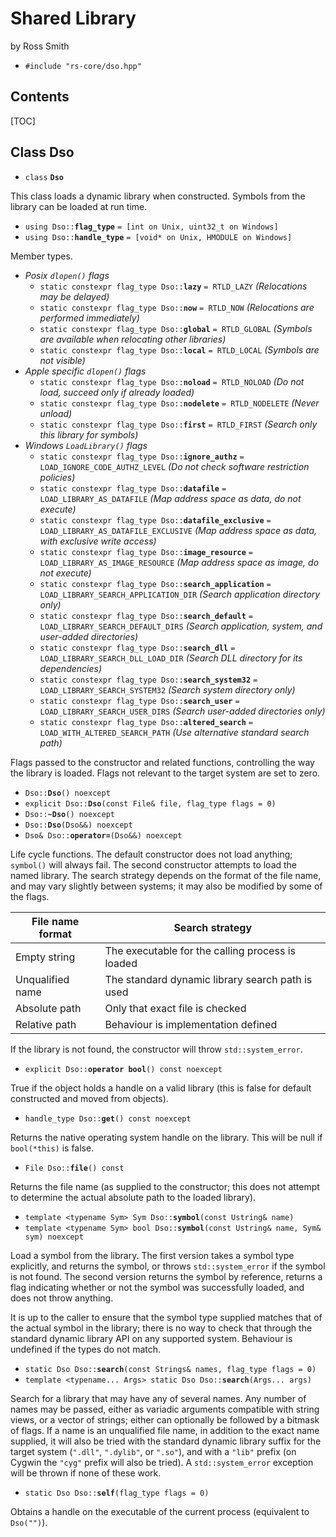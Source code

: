# Shared Library #

by Ross Smith

* `#include "rs-core/dso.hpp"`

## Contents ##

[TOC]

## Class Dso ##

* `class` **`Dso`**

This class loads a dynamic library when constructed. Symbols from the library
can be loaded at run time.

* `using Dso::`**`flag_type`** `= [int on Unix, uint32_t on Windows]`
* `using Dso::`**`handle_type`** `= [void* on Unix, HMODULE on Windows]`

Member types.

* _Posix `dlopen()` flags_
    * `static constexpr flag_type Dso::`**`lazy`**                `= RTLD_LAZY`                            _(Relocations may be delayed)_
    * `static constexpr flag_type Dso::`**`now`**                 `= RTLD_NOW`                             _(Relocations are performed immediately)_
    * `static constexpr flag_type Dso::`**`global`**              `= RTLD_GLOBAL`                          _(Symbols are available when relocating other libraries)_
    * `static constexpr flag_type Dso::`**`local`**               `= RTLD_LOCAL`                           _(Symbols are not visible)_
* _Apple specific `dlopen()` flags_
    * `static constexpr flag_type Dso::`**`noload`**              `= RTLD_NOLOAD`                          _(Do not load, succeed only if already loaded)_
    * `static constexpr flag_type Dso::`**`nodelete`**            `= RTLD_NODELETE`                        _(Never unload)_
    * `static constexpr flag_type Dso::`**`first`**               `= RTLD_FIRST`                           _(Search only this library for symbols)_
* _Windows `LoadLibrary()` flags_
    * `static constexpr flag_type Dso::`**`ignore_authz`**        `= LOAD_IGNORE_CODE_AUTHZ_LEVEL`         _(Do not check software restriction policies)_
    * `static constexpr flag_type Dso::`**`datafile`**            `= LOAD_LIBRARY_AS_DATAFILE`             _(Map address space as data, do not execute)_
    * `static constexpr flag_type Dso::`**`datafile_exclusive`**  `= LOAD_LIBRARY_AS_DATAFILE_EXCLUSIVE`   _(Map address space as data, with exclusive write access)_
    * `static constexpr flag_type Dso::`**`image_resource`**      `= LOAD_LIBRARY_AS_IMAGE_RESOURCE`       _(Map address space as image, do not execute)_
    * `static constexpr flag_type Dso::`**`search_application`**  `= LOAD_LIBRARY_SEARCH_APPLICATION_DIR`  _(Search application directory only)_
    * `static constexpr flag_type Dso::`**`search_default`**      `= LOAD_LIBRARY_SEARCH_DEFAULT_DIRS`     _(Search application, system, and user-added directories)_
    * `static constexpr flag_type Dso::`**`search_dll`**          `= LOAD_LIBRARY_SEARCH_DLL_LOAD_DIR`     _(Search DLL directory for its dependencies)_
    * `static constexpr flag_type Dso::`**`search_system32`**     `= LOAD_LIBRARY_SEARCH_SYSTEM32`         _(Search system directory only)_
    * `static constexpr flag_type Dso::`**`search_user`**         `= LOAD_LIBRARY_SEARCH_USER_DIRS`        _(Search user-added directories only)_
    * `static constexpr flag_type Dso::`**`altered_search`**      `= LOAD_WITH_ALTERED_SEARCH_PATH`        _(Use alternative standard search path)_

Flags passed to the constructor and related functions, controlling the way the
library is loaded. Flags not relevant to the target system are set to zero.

* `Dso::`**`Dso`**`() noexcept`
* `explicit Dso::`**`Dso`**`(const File& file, flag_type flags = 0)`
* `Dso::`**`~Dso`**`() noexcept`
* `Dso::`**`Dso`**`(Dso&&) noexcept`
* `Dso& Dso::`**`operator=`**`(Dso&&) noexcept`

Life cycle functions. The default constructor does not load anything;
`symbol()` will always fail. The second constructor attempts to load the named
library. The search strategy depends on the format of the file name, and may
vary slightly between systems; it may also be modified by some of the flags.

File name format  | Search strategy
----------------  | ---------------
Empty string      | The executable for the calling process is loaded
Unqualified name  | The standard dynamic library search path is used
Absolute path     | Only that exact file is checked
Relative path     | Behaviour is implementation defined

If the library is not found, the constructor will throw `std::system_error`.

* `explicit Dso::`**`operator bool`**`() const noexcept`

True if the object holds a handle on a valid library (this is false for
default constructed and moved from objects).

* `handle_type Dso::`**`get`**`() const noexcept`

Returns the native operating system handle on the library. This will be null
if `bool(*this)` is false.

* `File Dso::`**`file`**`() const`

Returns the file name (as supplied to the constructor; this does not attempt
to determine the actual absolute path to the loaded library).

* `template <typename Sym> Sym Dso::`**`symbol`**`(const Ustring& name)`
* `template <typename Sym> bool Dso::`**`symbol`**`(const Ustring& name, Sym& sym) noexcept`

Load a symbol from the library. The first version takes a symbol type
explicitly, and returns the symbol, or throws `std::system_error` if the
symbol is not found. The second version returns the symbol by reference,
returns a flag indicating whether or not the symbol was successfully loaded,
and does not throw anything.

It is up to the caller to ensure that the symbol type supplied matches that of
the actual symbol in the library; there is no way to check that through the
standard dynamic library API on any supported system. Behaviour is undefined
if the types do not match.

* `static Dso Dso::`**`search`**`(const Strings& names, flag_type flags = 0)`
* `template <typename... Args> static Dso Dso::`**`search`**`(Args... args)`

Search for a library that may have any of several names. Any number of names
may be passed, either as variadic arguments compatible with string views, or a
vector of strings; either can optionally be followed by a bitmask of flags. If
a name is an unqualified file name, in addition to the exact name supplied, it
will also be tried with the standard dynamic library suffix for the target
system (`".dll"`, `".dylib"`, or `".so"`), and with a `"lib"` prefix (on
Cygwin the `"cyg"` prefix will also be tried). A `std::system_error` exception
will be thrown if none of these work.

* `static Dso Dso::`**`self`**`(flag_type flags = 0)`

Obtains a handle on the executable of the current process (equivalent to
`Dso("")`).
